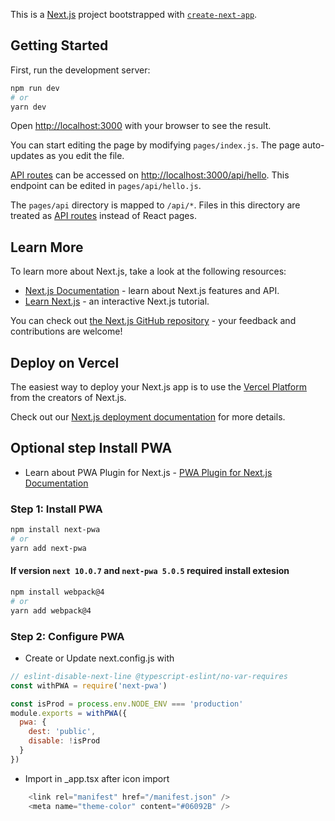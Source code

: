 This is a [Next.js](https://nextjs.org/) project bootstrapped with [`create-next-app`](https://github.com/vercel/next.js/tree/canary/packages/create-next-app).

## Getting Started

First, run the development server:

```bash
npm run dev
# or
yarn dev
```

Open [http://localhost:3000](http://localhost:3000) with your browser to see the result.

You can start editing the page by modifying `pages/index.js`. The page auto-updates as you edit the file.

[API routes](https://nextjs.org/docs/api-routes/introduction) can be accessed on [http://localhost:3000/api/hello](http://localhost:3000/api/hello). This endpoint can be edited in `pages/api/hello.js`.

The `pages/api` directory is mapped to `/api/*`. Files in this directory are treated as [API routes](https://nextjs.org/docs/api-routes/introduction) instead of React pages.

## Learn More

To learn more about Next.js, take a look at the following resources:

- [Next.js Documentation](https://nextjs.org/docs) - learn about Next.js features and API.
- [Learn Next.js](https://nextjs.org/learn) - an interactive Next.js tutorial.

You can check out [the Next.js GitHub repository](https://github.com/vercel/next.js/) - your feedback and contributions are welcome!

## Deploy on Vercel

The easiest way to deploy your Next.js app is to use the [Vercel Platform](https://vercel.com/new?utm_medium=default-template&filter=next.js&utm_source=create-next-app&utm_campaign=create-next-app-readme) from the creators of Next.js.

Check out our [Next.js deployment documentation](https://nextjs.org/docs/deployment) for more details.

## Optional step Install PWA

- Learn about PWA Plugin for Next.js - [PWA Plugin for Next.js Documentation](https://github.com/shadowwalker/next-pwa#readme)

### Step 1: Install PWA

```bash
npm install next-pwa
# or
yarn add next-pwa
```

#### If version `next 10.0.7` and `next-pwa 5.0.5` required install extesion 

```bash
npm install webpack@4
# or
yarn add webpack@4
```

### Step 2: Configure PWA

- Create or Update next.config.js with

``` javascript
// eslint-disable-next-line @typescript-eslint/no-var-requires
const withPWA = require('next-pwa')

const isProd = process.env.NODE_ENV === 'production'
module.exports = withPWA({
  pwa: {
    dest: 'public',
    disable: !isProd
  }
})

```
- Import in _app.tsx after icon import

``` javascript
    <link rel="manifest" href="/manifest.json" />
    <meta name="theme-color" content="#06092B" />
```


